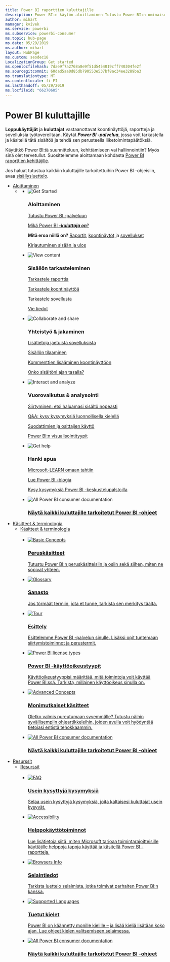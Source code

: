 ```yaml
---
title: Power BI raporttien kuluttajille
description: Power BI:n käytön aloittaminen Tutustu Power BI:n ominaisuuksiin ja toimintoihin ja näet, mitä voit tehdä niiden avulla Power BI:n käyttäjänä tai loppukäyttäjänä.
author: mihart
manager: kvivek
ms.service: powerbi
ms.subservice: powerbi-consumer
ms.topic: hub-page
ms.date: 05/29/2019
ms.author: mihart
layout: HubPage
ms.custom: seodec18
LocalizationGroup: Get started
ms.openlocfilehash: 7dae9f7a2768a8e9f51d5454019cff740304fe2f
ms.sourcegitcommit: 60dad5aa0d85db790553e537bf8ac34ee3289ba3
ms.translationtype: MT
ms.contentlocale: fi-FI
ms.lasthandoff: 05/29/2019
ms.locfileid: "66270605"
---
```

<div id="main" class="v2">
      <div class="container">
            <h1 class="">Power BI kuluttajille</h1>
            <p><b>Loppukäyttäjät</b> ja <b>kuluttajat</b> vastaanottavat koontinäyttöjä, raportteja ja sovelluksia työtovereiltaan. Käytät <b><i>Power BI -palvelua</i></b>, jossa voit tarkastella ja käsitellä tätä sisältöä ja tehdä sen perusteella liiketoimintapäätöksiä.</p>
            <p>Käytätkö Power BI:tä suunnitteluun, kehittämiseen vai hallinnointiin? Myös sinä olet tervetullut. Suosittelemme aloittamaan kohdasta <a href="../power-bi-creator-landing.md">Power BI raporttien kehittäjille</a>.</p>
            <p>Jos haluat tutustua kaikkiin kuluttajille tarkoitettuihin Power BI -ohjeisiin, avaa <a href="end-user-consumer.md">sisällysluettelo</a>.</p>
            <ul class="pivots">
            <li>
                <a href="#get-started" data-linktype="self-bookmark">Aloittaminen</a>
                <ul id="get-started" class="cardsF">
                    <li>
                        <a data-default="true" href="#getstarted" data-linktype="self-bookmark"></a>
                        <ul id="getstarted" class="cardsF">
                            <li>
                                <div class="cardSize">
                                    <div class="cardPadding">
                                        <div class="card">
                                            <div class="cardImageOuter">
                                                <div class="cardImage">
                                                    <img alt="Get Started" src="media/end-user-consumer/get-started.svg" data-linktype="relative-path">
                                                </div>
                                            </div>
                                            <div class="cardText">
                                                <h3>Aloittaminen</h3>
                                                <p><a href="/power-bi/service-get-started" data-linktype="absolute-path">Tutustu Power BI -palveluun</a></p>
                                                <p><a href="/power-bi/consumer/end-user-consumer" data-linktype="absolute-path">Mikä Power BI <b><i>-kuluttaja on</i></b>?</a></p>
                                                <p><b>Mitä eroa niillä on?</b> <a href="/power-bi/consumer/end-user-reports" data-linktype="absolute-path">Raportit</a>, <a href="/power-bi/consumer/end-user-dashboards" data-linktype="absolute-path">koontinäytöt</a> ja <a href="/power-bi/consumer/end-user-apps" data-linktype="absolute-path">sovellukset</a></p>
                                                <p><a href="/power-bi/consumer/end-user-sign-in" data-linktype="absolute-path">Kirjautuminen sisään ja ulos</a></p>
                                            </div>
                                        </div>
                                    </div>
                                </div>
                            </li>
                            <li>
                                <div class="cardSize">
                                    <div class="cardPadding">
                                        <div class="card">
                                            <div class="cardImageOuter">
                                                <div class="cardImage">
                                                    <img alt="View content" src="media/end-user-consumer/view-content.svg" data-linktype="relative-path">
                                                </div>
                                            </div>
                                            <div class="cardText">
                                                <h3>Sisällön tarkasteleminen</h3>
                                                <p><a href="/power-bi/consumer/end-user-report-open" data-linktype="absolute-path">Tarkastele raporttia</a></p>
                                                <p><a href="/power-bi/consumer/end-user-dashboard-open" data-linktype="absolute-path">Tarkastele koontinäyttöä</a></p>
                                                <p><a href="/power-bi/consumer/end-user-app-view" data-linktype="absolute-path">Tarkastele sovellusta</a></p>
                                                <p><a href="/power-bi/consumer/end-user-export" data-linktype="absolute-path">Vie tiedot</a>
                                            </div>
                                        </div>
                                    </div>
                                </div>
                            </li>
                            <li>
                                <div class="cardSize">
                                    <div class="cardPadding">
                                        <div class="card">
                                            <div class="cardImageOuter">
                                                <div class="cardImage">
                                                    <img alt="Collaborate and share" src="media/end-user-consumer/collaborate-share.svg" data-linktype="relative-path">
                                                </div>
                                            </div>
                                            <div class="cardText">
                                                <h3>Yhteistyö &amp; jakaminen</h3>
                                                <p><a href="/power-bi/consumer/end-user-apps" data-linktype="absolute-path">Lisätietoja jaetuista sovelluksista</a></p>
                                                <p><a href="/power-bi/consumer/end-user-subscribe" data-linktype="absolute-path">Sisällön tilaaminen</a></p>
                                                <p><a href="/power-bi/consumer/end-user-comment" data-linktype="absolute-path">Kommenttien lisääminen koontinäyttöön</a></p>
                                                <p><a href="/power-bi/consumer/end-user-fresh" data-linktype="absolute-path">Onko sisältöni ajan tasalla?</a></p>
                                            </div>
                                        </div>
                                    </div>
                                </div>
                            </li>
                            <li>
                                <div class="cardSize">
                                    <div class="cardPadding">
                                        <div class="card">
                                            <div class="cardImageOuter">
                                                <div class="cardImage">
                                                    <img alt="Interact and analyze" src="media/end-user-consumer/interact-analyze.svg" data-linktype="relative-path">
                                                </div>
                                            </div>
                                            <div class="cardText">
                                                <h3>Vuorovaikutus &amp; analysointi</h3>
                                                <p><a href="/power-bi/consumer/end-user-experience" data-linktype="absolute-path">Siirtyminen: etsi haluamasi sisältö nopeasti</a></p>
                                                <p><a href="/power-bi/consumer/end-user-q-and-a" data-linktype="absolute-path">Q&amp;A: kysy kysymyksiä luonnollisella kielellä</a></p>
                                                <p><a href="/power-bi/consumer/end-user-report-filter" data-linktype="absolute-path">Suodattimien ja osittajien käyttö</a></p>
                                                <p><a href="/power-bi/consumer/end-user-visual-type" data-linktype="absolute-path">Power BI:n visualisointityypit</a></p>
                                            </div>
                                        </div>
                                    </div>
                                </div>
                            </li>
                            <li>
                                <div class="cardSize">
                                    <div class="cardPadding">
                                        <div class="card">
                                            <div class="cardImageOuter">
                                                <div class="cardImage">
                                                    <img alt="Get help" src="media/end-user-consumer/get-help.svg" data-linktype="relative-path">
                                                </div>
                                            </div>
                                            <div class="cardText">
                                                <h3>Hanki apua</h3>
                                            <p><a href="https://docs.microsoft.com/en-us/learn/paths/consume-data-with-power-bi/" data-linktype="absolute-path">Microsoft-LEARN omaan tahtiin</a></p>
                                                <p><a href="https://powerbi.microsoft.com/blog/" data-linktype="absolute-path">Lue Power BI -blogia</a></p>
                                                <p><a href="http://community.powerbi.com/" data-linktype="absolute-path">Kysy kysymyksiä Power BI -keskustelupalstoilla</a></p>
                                            </div>
                                        </div>
                                    </div>
                                </div>
                            </li>
                            <li>
                                <div class="cardSize">
                                    <div class="cardPadding">
                                        <div class="card">
                                            <div class="cardImageOuter">
                                                <div class="cardImage">
                                                    <img alt="All Power BI consumer documentation" src="media/end-user-consumer/see-all.svg" data-linktype="relative-path">
                                                </div>
                                            </div>
                                            <div class="cardText">
                                                <a href="end-user-consumer.md" data-linktype="absolute-path">
                                                <h3>Näytä kaikki kuluttajille tarkoitetut Power BI -ohjeet</h3></a>
                                            </div>
                                        </div>
                                    </div>
                                </div>
                            </li>
                        </ul>
                    </li>
                </ul>
            </li>
            <li>
                <a href="#concepts-terminology" data-linktype="self-bookmark"> Käsitteet &amp; terminologia</a>
                <ul id="concepts-terminology">
                    <li>
                        <a href="#conceptsterminology" data-linktype="self-bookmark"> Käsitteet &amp; terminologia</a>
                        <ul id="conceptsterminology" class="cardsC">
                            <br>
                            <li>
                                <a href="/power-bi/consumer/End-user-basic-concepts" data-linktype="absolute-path">
                                    <div class="cardSize">
                                        <div class="cardPadding">
                                            <div class="card">
                                                <div class="cardImageOuter">
                                                    <div class="cardImage bgdAccent1">
                                                        <img src="media/end-user-consumer/basic-concepts.svg" alt="Basic Concepts" data-linktype="relative-path">
                                                    </div>
                                                </div>
                                                <div class="cardText">
                                                    <h3>Peruskäsitteet</h3>
                                                    <p>Tutustu Power BI:n peruskäsitteisiin ja osiin sekä siihen, miten ne sopivat yhteen.</p>
                                                </div>
                                            </div>
                                        </div>
                                    </div>
                                </a>
                            </li>
                            <li>
                                <a href="/power-bi/consumer/End-user-glossary" data-linktype="absolute-path">
                                    <div class="cardSize">
                                        <div class="cardPadding">
                                            <div class="card">
                                                <div class="cardImageOuter">
                                                    <div class="cardImage bgdAccent1">
                                                        <img src="media/end-user-consumer/glossary.svg" alt="Glossary" data-linktype="relative-path">
                                                    </div>
                                                </div>
                                                <div class="cardText">
                                                    <h3>Sanasto</h3>
                                                    <p>Jos törmäät termiin, jota et tunne, tarkista sen merkitys täältä.</p>
                                                </div>
                                            </div>
                                        </div>
                                    </div>
                                </a>
                            </li>
                            <li>
                                <a href="/power-bi/consumer/end-user-experience" data-linktype="absolute-path">
                                    <div class="cardSize">
                                        <div class="cardPadding">
                                            <div class="card">
                                                <div class="cardImageOuter">
                                                    <div class="cardImage bgdAccent1">
                                                        <img src="media/end-user-consumer/tour.svg" alt="Tour" data-linktype="relative-path">
                                                    </div>
                                                </div>
                                                <div class="cardText">
                                                    <h3>Esittely</h3>
                                                    <p>Esittelemme Power BI -palvelun sinulle. Lisäksi opit tuntemaan siirtymistoiminnot ja perustermit.</p>
                                                </div>
                                            </div>
                                        </div>
                                    </div>
                                </a>
                            </li>
                            <li>
                                <a href="/power-bi/service-admin-licensing-organization" data-linktype="absolute-path">
                                    <div class="cardSize">
                                        <div class="cardPadding">
                                            <div class="card">
                                                <div class="cardImageOuter">
                                                    <div class="cardImage bgdAccent1">
                                                        <img src="media/end-user-consumer/power-bi-license-types.svg" alt="Power BI license types" data-linktype="relative-path">
                                                    </div>
                                                </div>
                                                <div class="cardText">
                                                    <h3>Power BI -käyttöoikeustyypit</h3>
                                                    <p>Käyttöoikeustyyppisi määrittää, mitä toimintoja voit käyttää Power BI:ssä. Tarkista, millainen käyttöoikeus sinulla on.</p>
                                                </div>
                                            </div>
                                        </div>
                                    </div>
                                </a>
                            </li>
                            <li>
                                <a href="/power-bi/consumer/end-user-featured" data-linktype="absolute-path">
                                    <div class="cardSize">
                                        <div class="cardPadding">
                                            <div class="card">
                                                <div class="cardImageOuter">
                                                    <div class="cardImage bgdAccent1">
                                                        <img src="media/end-user-consumer/advanced-concepts.svg" alt="Advanced Concepts" data-linktype="relative-path">
                                                    </div>
                                                </div>
                                                <div class="cardText">
                                                    <h3>Monimutkaiset käsitteet</h3>
                                                    <p>Oletko valmis pureutumaan syvemmälle? Tutustu näihin syvällisempiin ohjeartikkeleihin, joiden avulla voit hyödyntää tietojasi entistä tehokkaammin. </p>
                                                </div>
                                            </div>
                                        </div>
                                    </div>
                                </a>
                            </li>
                            <li>
                                <a href="end-user-consumer.md" data-linktype="absolute-path">
                                    <div class="cardSize">
                                        <div class="cardPadding">
                                            <div class="card">
                                                <div class="cardImageOuter">
                                                    <div class="cardImage bgdAccent1">
                                                        <img src="media/end-user-consumer/See_All_400x140.svg" alt="All Power BI consumer documentation" data-linktype="relative-path">
                                                    </div>
                                                </div>
                                                <div class="cardText">
                                                    <h3>Näytä kaikki kuluttajille tarkoitetut Power BI -ohjeet</h3>
                                                </div>
                                            </div>
                                        </div>
                                    </div>
                                </a>
                            </li>
                        </ul>
                    </li>
                </ul>
            </li>
            <li>
                <a href="#resources" data-linktype="self-bookmark">Resurssit</a>
                <ul id="resources">
                    <li>
                        <a href="#resources" data-linktype="self-bookmark">Resurssit</a>
                        <ul id="resources" class="cardsC">
                            <br>
                            <li>
                                <a href="/power-bi/consumer/end-user-faq" data-linktype="absolute-path">
                                    <div class="cardSize">
                                        <div class="cardPadding">
                                            <div class="card">
                                                <div class="cardImageOuter">
                                                    <div class="cardImage bgdAccent1">
                                                        <img src="media/end-user-consumer/faq.svg" alt="FAQ" data-linktype="relative-path">
                                                    </div>
                                                </div>
                                                <div class="cardText">
                                                    <h3>Usein kysyttyjä kysymyksiä</h3>
                                                    <p>Selaa usein kysyttyjä kysymyksiä, joita kaltaisesi kuluttajat usein kysyvät.</p>
                                                </div>
                                            </div>
                                        </div>
                                    </div>
                                </a>
                            </li>
                            <li>
                                <a href="/power-bi/desktop-accessibility" data-linktype="absolute-path">
                                    <div class="cardSize">
                                        <div class="cardPadding">
                                            <div class="card">
                                                <div class="cardImageOuter">
                                                    <div class="cardImage bgdAccent1">
                                                        <img src="media/end-user-consumer/accessibility.svg" alt="Accessibility" data-linktype="relative-path">
                                                    </div>
                                                </div>
                                                <div class="cardText">
                                                    <h3>Helppokäyttötoiminnot</h3>
                                                    <p>Lue lisätietoja siitä, miten Microsoft tarjoaa toimintarajoitteisille käyttäjille helppoja tapoja käyttää ja käsitellä Power BI -raportteja. </p>
                                                </div>
                                            </div>
                                        </div>
                                    </div>
                                </a>
                            </li>                            
                            <li>
                                <a href="/power-bi/consumer/end-user-browsers" data-linktype="absolute-path">
                                    <div class="cardSize">
                                        <div class="cardPadding">
                                            <div class="card">
                                                <div class="cardImageOuter">
                                                    <div class="cardImage bgdAccent1">
                                                        <img src="media/end-user-consumer/browser-info.svg" alt="Browsers Info" data-linktype="relative-path">
                                                    </div>
                                                </div>
                                                <div class="cardText">
                                                    <h3>Selaintiedot</h3>
                                                    <p>Tarkista luettelo selaimista, jotka toimivat parhaiten Power BI:n kanssa. </p>
                                                </div>
                                            </div>
                                        </div>
                                    </div>
                                </a>
                            </li>
                            <li>
                                <a href="/power-bi/supported-languages-countries-regions" data-linktype="absolute-path">
                                    <div class="cardSize">
                                        <div class="cardPadding">
                                            <div class="card">
                                                <div class="cardImageOuter">
                                                    <div class="cardImage bgdAccent1">
                                                        <img src="media/end-user-consumer/supported-languages.svg" alt="Supported Languages" data-linktype="relative-path">
                                                    </div>
                                                </div>
                                                <div class="cardText">
                                                    <h3>Tuetut kielet</h3>
                                                    <p>Power BI on käännetty monille kielille – ja lisää kieliä lisätään koko ajan. Lue ohjeet kielen valitsemiseen selaimessa. </p>
                                                </div>
                                            </div>
                                        </div>
                                    </div>
                                </a>
                            </li>
                            <li>
                                <a href="end-user-consumer.md" data-linktype="absolute-path">
                                    <div class="cardSize">
                                        <div class="cardPadding">
                                            <div class="card">
                                                <div class="cardImageOuter">
                                                    <div class="cardImage bgdAccent1">
                                                        <img src="media/end-user-consumer/See_All_400x140.svg" alt="All Power BI consumer documentation" data-linktype="relative-path">
                                                    </div>
                                                </div>
                                                <div class="cardText">
                                                    <h3>Näytä kaikki kuluttajille tarkoitetut Power BI -ohjeet</h3>
                                                </div>
                                            </div>
                                        </div>
                                    </div>
                                </a>
                            </li>
                        </ul>
                    </li>
                </ul>
            </li>
            </ul> 
      </div>
</div>
